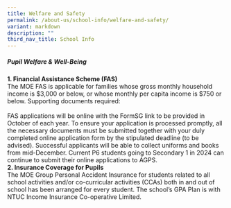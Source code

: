 ```yaml
---
title: Welfare and Safety
permalink: /about-us/school-info/welfare-and-safety/
variant: markdown
description: ""
third_nav_title: School Info
---
```

##### Pupil Welfare &amp; Well-Being&nbsp;

**1.  Financial Assistance Scheme (FAS)**<br>
The MOE FAS is applicable for families whose gross monthly household income is $3,000 or below, or whose monthly per capita income is $750 or below.  Supporting documents required: <br><br>
FAS applications will be online with the FormSG link to be provided in October of each year.  To ensure your application is processed promptly, all the necessary documents must be submitted together with your duly completed online application form by the stipulated deadline (to be advised).  Successful applicants will be able to collect uniforms and books from mid-December. Current P6 students going to Secondary 1 in 2024 can continue to submit their online applications to AGPS.   
**2. Insurance Coverage for Pupils**<br>
The MOE Group Personal Accident Insurance for students related to all school activities and/or co-curricular activities (CCAs) both in and out of school has been arranged for every student. The school’s GPA Plan is with NTUC Income Insurance Co-operative Limited. 